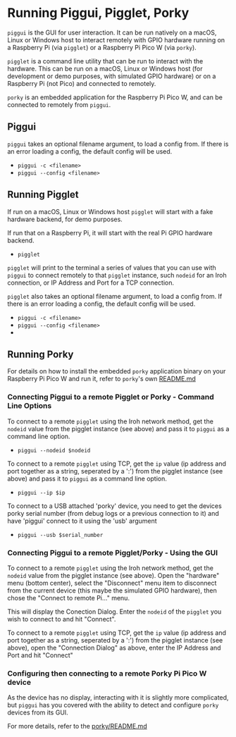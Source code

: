 # Running Piggui, Pigglet, Porky

`piggui` is the GUI for user interaction. It can be run natively on a macOS, Linux or Windows host to interact
remotely with GPIO hardware running on a Raspberry Pi (via `pigglet`) or a Raspberry Pi Pico W (via `porky`).

`pigglet` is a command line utility that can be run to interact with the hardware. This can
be run on a macOS, Linux or Windows host (for development or demo purposes, with simulated GPIO hardware) or on
a Raspberry Pi (not Pico) and connected to remotely.

`porky` is an embedded application for the Raspberry Pi Pico W, and can be connected to remotely from `piggui`.

## Piggui

`piggui` takes an optional filename argument, to load a config from. If there is an error
loading a config, the default config will be used.

- `piggui -c <filename>`
- `piggui --config <filename>`

## Running Pigglet

If run on a macOS, Linux or Windows host `pigglet` will start with a fake hardware backend, for demo purposes.

If run that on a Raspberry Pi, it will start with the real Pi GPIO hardware backend.

- `pigglet`

`pigglet` will print to the terminal a series of values that you can use with `piggui` to connect remotely to that
`pigglet` instance, such `nodeid` for an Iroh connection, or IP Address and Port for a TCP connection.

`pigglet` also takes an optional filename argument, to load a config from. If there is an error
loading a config, the default config will be used.

- `piggui -c <filename>`
- `piggui --config <filename>`
-

## Running Porky

For details on how to install the embedded `porky` application binary on your Raspberry Pi Pico W and run it, refer
to `porky`'s own [README.md](porky/README.md)

### Connecting Piggui to a remote Pigglet or Porky - Command Line Options

To connect to a remote `pigglet` using the Iroh network method, get the `nodeid` value from the pigglet instance (see
above)
and pass it to
`piggui` as a command line option.

- `piggui --nodeid $nodeid`

To connect to a remote `pigglet` using TCP, get the `ip` value (ip address and port together as a string, seperated by a
':') from the pigglet instance (see above) and pass it to `piggui` as a command line option.

- `piggui --ip $ip`

To connect to a USB attached 'porky' device, you need to get the devices porky serial number (from debug logs or
a previous connection to it) and have 'piggui' connect to it using the 'usb' argument

- `piggui --usb $serial_number`

### Connecting Piggui to a remote Pigglet/Porky - Using the GUI

To connect to a remote `pigglet` using the Iroh network method, get the `nodeid` value from the pigglet instance (see
above).
Open the "hardware" menu (bottom center), select the "Disconnect" menu item to disconnect from the current device
(this maybe the simulated GPIO hardware), then chose the "Connect to remote Pi..." menu.

This will display the Conection Dialog. Enter the `nodeid` of the `pigglet` you wish to connect to and hit "Connect".

To connect to a remote `pigglet` using TCP, get the `ip` value (ip address and port together as a string, seperated by a
':') from the pigglet instance (see above), open the "Connection Dialog" as above, enter the IP Address and Port and
hit "Connect"

### Configuring then connecting to a remote Porky Pi Pico W device

As the device has no display, interacting with it is slightly more complicated, but `piggui` has you covered with
the ability to detect and configure `porky` devices from its GUI.

For more details, refer to the [porky/README.md](porky/README.md)
